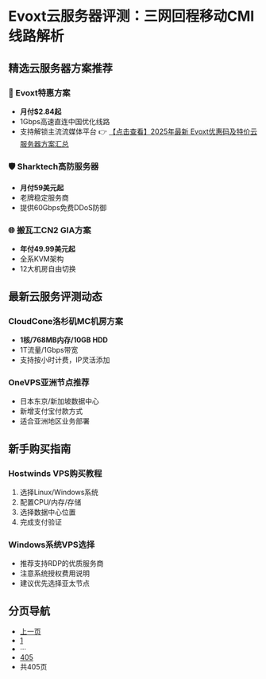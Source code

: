 # Evoxt云服务器评测：三网回程移动CMI线路解析

## 精选云服务器方案推荐

### 🚀 Evoxt特惠方案
- **月付$2.84起**
- 1Gbps高速直连中国优化线路
- 支持解锁主流流媒体平台
👉 [【点击查看】2025年最新 Evoxt优惠码及特价云服务器方案汇总](https://bit.ly/evoxt)

### 🛡️ Sharktech高防服务器
- **月付59美元起**
- 老牌稳定服务商
- 提供60Gbps免费DDoS防御

### 🌐 搬瓦工CN2 GIA方案
- **年付49.99美元起**
- 全系KVM架构
- 12大机房自由切换

## 最新云服务评测动态

### CloudCone洛杉矶MC机房方案
- **1核/768MB内存/10GB HDD**
- 1T流量/1Gbps带宽
- 支持按小时计费，IP灵活添加

### OneVPS亚洲节点推荐
- 日本东京/新加坡数据中心
- 新增支付宝付款方式
- 适合亚洲地区业务部署

## 新手购买指南

### Hostwinds VPS购买教程
1. 选择Linux/Windows系统
2. 配置CPU/内存/存储
3. 选择数据中心位置
4. 完成支付验证

### Windows系统VPS选择
- 推荐支持RDP的优质服务商
- 注意系统授权费用说明
- 建议优先选择亚太节点

## 分页导航
- [上一页](https://cnidc.co/page/401?3795565009_htm) 
- [1](https://cnidc.co?3795565009_htm) 
- ··· 
- [405](https://cnidc.co/page/405?3795565009_htm)
- 共405页